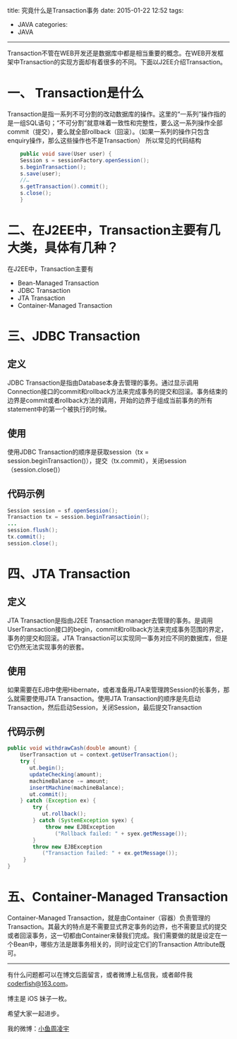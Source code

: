 title: 究竟什么是Transaction事务
date: 2015-01-22 12:52
tags:
  - JAVA
categories:
  - JAVA
---

Transaction不管在WEB开发还是数据库中都是相当重要的概念。在WEB开发框架中Transaction的实现方面却有着很多的不同。下面以J2EE介绍Transaction。
# 一、 Transaction是什么

Transaction是指一系列不可分割的改动数据库的操作。这里的“一系列”操作指的是一组SQL语句；“不可分割”就意味着一致性和完整性，要么这一系列操作全部commit（提交），要么就全部rollback（回滚）。（如果一系列的操作只包含enquiry操作，那么这些操作也不是Transaction） 所以常见的代码结构

```java
    public void save(User user) {
    Session s = sessionFactory.openSession();
    s.beginTransaction();
    s.save(user);
    //…
    s.getTransaction().commit();
    s.close();
    }
```
# 二、在J2EE中，Transaction主要有几大类，具体有几种？

在J2EE中，Transaction主要有

* Bean-Managed Transaction
* JDBC Transaction
* JTA Transaction
* Container-Managed Transaction

<!--more-->


# 三、JDBC Transaction

## 定义
JDBC Transaction是指由Database本身去管理的事务。通过显示调用Connection接口的commit和rollback方法来完成事务的提交和回滚。事务结束的边界是commit或者rollback方法的调用，开始的边界于组成当前事务的所有statement中的第一个被执行的时候。
## 使用
使用JDBC Transaction的顺序是获取session（tx = session.beginTransaction()），提交（tx.commit），关闭session（session.close()）
## 代码示例

```java
Session session = sf.openSession(); 
Transaction tx = session.beginTransactioin(); 
... 
session.flush(); 
tx.commit(); 
session.close();
```

# 四、JTA Transaction

## 定义
JTA Transaction是指由J2EE Transaction manager去管理的事务。是调用UserTransaction接口的begin，commit和rollback方法来完成事务范围的界定，事务的提交和回滚。JTA Transaction可以实现同一事务对应不同的数据库，但是它仍然无法实现事务的嵌套。

## 使用
如果需要在EJB中使用Hibernate，或者准备用JTA来管理跨Session的长事务，那么就需要使用JTA Transaction。使用JTA Transaction的顺序是先启动Transaction，然后启动Session，关闭Session，最后提交Transaction

## 代码示例

```java
public void withdrawCash(double amount) {
    UserTransaction ut = context.getUserTransaction();
    try {
       ut.begin();
       updateChecking(amount);
       machineBalance -= amount;
       insertMachine(machineBalance);
       ut.commit();
    } catch (Exception ex) {
        try {
           ut.rollback();
        } catch (SystemException syex) {
            throw new EJBException
               ("Rollback failed: " + syex.getMessage());
        }
        throw new EJBException 
           ("Transaction failed: " + ex.getMessage());
     }
}
```

# 五、Container-Managed Transaction

Container-Managed Transaction，就是由Container（容器）负责管理的Transaction。其最大的特点是不需要显式界定事务的边界，也不需要显式的提交或者回滚事务，这一切都由Container来替我们完成。我们需要做的就是设定在一个Bean中，哪些方法是跟事务相关的，同时设定它们的Transaction Attribute既可。


----

有什么问题都可以在博文后面留言，或者微博上私信我，或者邮件我 <coderfish@163.com>。

博主是 iOS 妹子一枚。

希望大家一起进步。

我的微博：[小鱼周凌宇](http://weibo.com/coderfish/)

